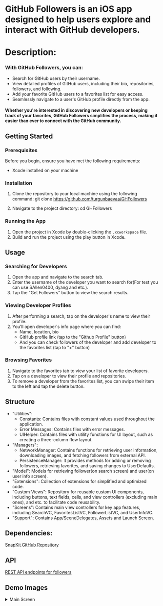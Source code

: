 #  GitHub Followers is an iOS app designed to help users explore and interact with GitHub developers. 

# Description: 
### With GitHub Followers, you can:
- Search for GitHub users by their username.
- View detailed profiles of GitHub users, including their bio, repositories, followers, and following.
- Add your favorite GitHub users to a favorites list for easy access.
- Seamlessly navigate to a user's GitHub profile directly from the app.

#### Whether you're interested in discovering new developers or keeping track of your favorites, GitHub Followers simplifies the process, making it easier than ever to connect with the GitHub community.

## Getting Started

### Prerequisites
Before you begin, ensure you have met the following requirements:
- Xcode installed on your machine

### Installation
1. Clone the repository to your local machine using the following command:
git clone https://github.com/turgunbaevaa/GHFollowers

2. Navigate to the project directory:
cd GHFollowers

### Running the App
1. Open the project in Xcode by double-clicking the `.xcworkspace` file.
2. Build and run the project using the play button in Xcode.

## Usage

### Searching for Developers
1. Open the app and navigate to the search tab.
2. Enter the username of the developer you want to search for(For test you can use SAllen0400, dyang and etc.).
3. Tap the "Get Followers" button to view the search results.

### Viewing Developer Profiles
1. After performing a search, tap on the developer's name to view their profile.
2. You'll open developer's info page where you can find:
    - Name, location, bio
    - GitHub profile link (tap to the "Github Profile" button)
    - And you can check followers of the developer and add developer to the favorites list (tap to "+" button)

### Browsing Favorites
1. Navigate to the favorites tab to view your list of favorite developers.
2. Tap on a developer to view their profile and repositories.
3. To remove a developer from the favorites list, you can swipe their item to the left and tap the delete button.

## Structure
- "Utilities": 
    - Constants: Contains files with constant values used throughout the application.
    - Error Messages: Contains files with error messages.
    - UIHelper: Contains files with utility functions for UI layout, such as creating a three-column flow layout.
- "Managers":
    - NetworkManager: Contains functions for retrieving user information, downloading images, and fetching followers from external API.
    - PersistenceManager: It provides methods for adding or removing followers, retrieving favorites, and saving changes to UserDefaults.
- "Model": Models for retrieving follower(on search screen) and user(on user info screen).
- "Extensions": Collection of extensions for simplified and optimized code.
- "Custom Views": Repository for reusable custom UI components, including buttons, text fields, cells, and view controllers (excluding main ones), and etc. to facilitate code reusability.
- "Screens": Contains main view controllers for key app features, including SearchVC, FavoritesListVC, FollowerListVC, and UserInfoVC.
- "Support": Contains App/SceneDelegates, Assets and Launch Screen.

## Dependencies:
[SnapKit GitHub Repository](https://github.com/SnapKit/SnapKit)

## API
[REST API endpoints for followers](https://docs.github.com/en/rest/users/followers?apiVersion=2022-11-28)


## Demo Images
<details>
<summary>Main Screen</summary>
  
![Search for developer](https://github.com/turgunbaevaa/GHFollowers/blob/main/GHFollowers/Support/Assets.xcassets/gh-main-screen.imageset/gh-main-screen.png)

![Search with empty username](GHFollowers/Support/Assets.xcassets/gh-error-search.imageset/gh-error-search.png)
  
</details>
